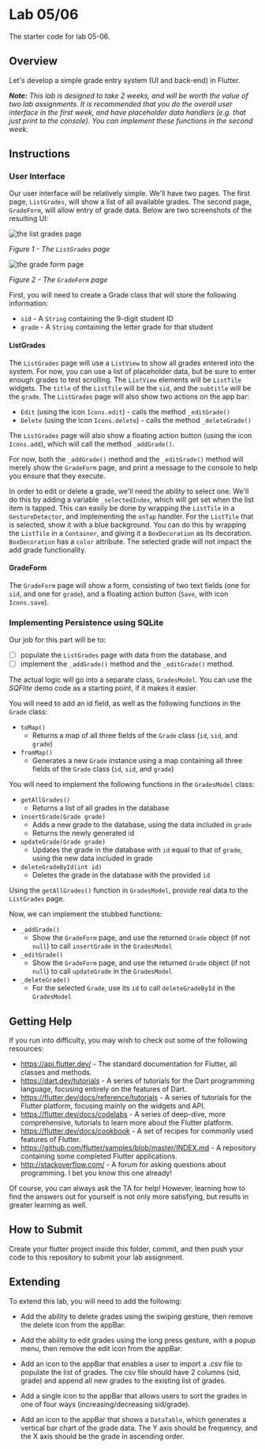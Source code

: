# Lab 05/06
The starter code for lab 05-06.

## Overview
Let's develop a simple grade entry system (UI and back-end) in Flutter.

_**Note:** This lab is designed to take 2 weeks, and will be worth the value of two lab assignments.  It is recommended that you do the overall user interface in the first week, and have placeholder data handlers (e.g. that just print to the console).  You can implement these functions in the second week._
 
## Instructions
### User Interface
Our user interface will be relatively simple.  We'll have two pages.  The first page, `ListGrades`, will show a list of all available grades.  The second page, `GradeForm`, will allow entry of grade data.  Below are two screenshots of the resulting UI:

![the list grades page](images/list_grades.png)
 
_Figure 1 - The `ListGrades` page_

![the grade form page](images/grade_form.png)

_Figure 2 - The `GradeForm` page_

First, you will need to create a Grade class that will store the following information:
- `sid` - A `String` containing the 9-digit student ID
- `grade` - A `String` containing the letter grade for that student

#### ListGrades
The `ListGrades` page will use a `ListView` to show all grades entered into the system.  For now, you can use a list of placeholder data, but be sure to enter enough grades to test scrolling.  The `ListView` elements will be `ListTile` widgets.  The `title` of the `ListTile` will be the `sid`, and the `subtitle` will be the `grade`.  The `ListGrades` page will also show two actions on the app bar:

- `Edit` (using the icon `Icons.edit`) - calls the method `_editGrade()`
- `Delete` (using the icon `Icons.delete`) - calls the method `_deleteGrade()`

The `ListGrades` page will also show a floating action button (using the icon `Icons.add`), which will call the method `_addGrade()`.

For now, both the `_addGrade()` method and the `_editGrade()` method will merely show the `GradeForm` page, and print a message to the console to help you ensure that they execute.

In order to edit or delete a grade, we'll need the ability to select one.  We'll do this by adding a variable `_selectedIndex`, which will get set when the list item is tapped.  This can easily be done by wrapping the `ListTile` in a `GestureDetector`, and implementing the `onTap` handler.  For the `ListTile` that is selected, show it with a blue background.  You can do this by wrapping the `ListTile` in a `Container`, and giving it a `BoxDecoration` as its decoration.  `BoxDecoration` has a `color` attribute.   The selected grade will not impact the add grade functionality.

#### GradeForm
The `GradeForm` page will show a form, consisting of two text fields (one for `sid`, and one for `grade`), and a floating action button (`Save`, with icon `Icons.save`).

### Implementing Persistence using SQLite
Our job for this part will be to:

- [ ] populate the `ListGrades` page with data from the database, and
- [ ] implement the `_addGrade()` method and the `_editGrade()` method.  

The actual logic will go into a separate class, `GradesModel`.  You can use the _SQFlite_ demo code as a starting point, if it makes it easier.

You will need to add an id field, as well as the following functions in the `Grade` class:
- `toMap()`
    - Returns a map of all three fields of the `Grade` class (`id`, `sid`, and `grade`)
- `fromMap()`
    - Generates a new `Grade` instance using a map containing all three fields of the `Grade` class (`id`, `sid`, and `grade`)

You will need to implement the following functions in the `GradesModel` class:
- `getAllGrades()`
    - Returns a list of all grades in the database
- `insertGrade(Grade grade)`
    - Adds a new grade to the database, using the data included in `grade`
    - Returns the newly generated id
- `updateGrade(Grade grade)`
    - Updates the grade in the database with `id` equal to that of `grade`, using the new data included in grade
- `deleteGradeById(int id)`
    - Deletes the grade in the database with the provided `id`

Using the `getAllGrades()` function in `GradesModel`, provide real data to the `ListGrades` page.

Now, we can implement the stubbed functions:
- `_addGrade()`
    - Show the `GradeForm` page, and use the returned `Grade` object (if not `null`) to call `insertGrade` in the `GradesModel`
- `_editGrade()`
    - Show the `GradeForm` page, and use the returned `Grade` object (if not `null`) to call `updateGrade` in the `GradesModel`
- `_deleteGrade()`
    - For the selected `Grade`, use its `id` to call `deleteGradeById` in the `GradesModel`

## Getting Help
If you run into difficulty, you may wish to check out some of the following resources:

- https://api.flutter.dev/  - The standard documentation for Flutter, all classes and methods.
- https://dart.dev/tutorials - A series of tutorials for the Dart programming language, focusing entirely on the features of Dart.
- https://flutter.dev/docs/reference/tutorials - A series of tutorials for the Flutter platform, focusing mainly on the widgets and API.
- https://flutter.dev/docs/codelabs - A series of deep-dive, more comprehensive, tutorials to learn more about the Flutter platform.
- https://flutter.dev/docs/cookbook - A set of recipes for commonly used features of Flutter.
- https://github.com/flutter/samples/blob/master/INDEX.md - A repository containing some completed Flutter applications.
- http://stackoverflow.com/ - A forum for asking questions about programming.  I bet you know this one already!

Of course, you can always ask the TA for help!  However, learning how to find the answers out for yourself is not only more satisfying, but results in greater learning as well.

## How to Submit
Create your flutter project inside this folder, commit, and then push your code to this repository to submit your lab assignment.

## Extending
To extend this lab, you will need to add the following:

- Add the ability to delete grades using the swiping gesture, then remove the delete icon from the appBar.

- Add the ability to edit grades using the long press gesture, with a popup menu, then remove the edit icon from the appBar.

- Add an icon to the appBar that enables a user to import a .csv file to populate the list of grades. The csv file should have 2 columns (sid, grade) and append all new grades to the existing list of grades.

- Add a single icon to the appBar that allows users to sort the grades in one of four ways (increasing/decreasing sid/grade).

- Add an icon to the appBar that shows a `DataTable`, which generates a vertical bar chart of the grade data. The Y axis should be frequency, and the X axis should be the grade in ascending order.
